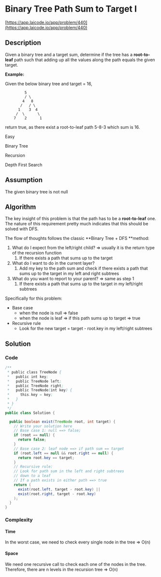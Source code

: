 # Binary Tree Path Sum to Target I

[https://app.laicode.io/app/problem/440](https://app.laicode.io/app/problem/440)

## Description

Given a binary tree and a target sum, determine if the tree has a **root-to-leaf** path such that adding up all the values along the path equals the given target.

**Example:**

Given the below binary tree and target = 16,

             5
             / \
            4   8
           /   / \
          1    3  4
         /  \      \
        7    2      1

return true, as there exist a root-to-leaf path 5-8-3 which sum is 16.

Easy

Binary Tree

Recursion

Depth First Search

## Assumption

The given binary tree is not null

## Algorithm

The key insight of this problem is that the path has to be a **root-to-leaf** one. The nature of this requirement pretty much indicates that this should be solved with DFS.

The flow of thoughts follows the classic **Binary Tree + DFS **method:

1.  What do I expect from the left/right child? ⇒ usually it is the return type of the recursion function
    1.  If there exists a path that sums up to the target
2.  What do I want to do in the current layer?
    1.  Add my key to the path sum and check if there exists a path that sums up to the target in my left and right subtrees
3.  What do you want to report to your parent? ⇒ same as step 1
    1.  If there exists a path that sums up to the target in my left/right subtrees

Specifically for this problem:

- Base case
  - when the node is null ⇒ false
  - when the node is leaf ⇒ if this path sums up to target ⇒ true
- Recursive rule
  - Look for the new target = target - root.key in my left/right subtrees

## Solution

### Code

```java
/**
 * public class TreeNode {
 *   public int key;
 *   public TreeNode left;
 *   public TreeNode right;
 *   public TreeNode(int key) {
 *     this.key = key;
 *   }
 * }
 */
public class Solution {

  public boolean exist(TreeNode root, int target) {
    // Write your solution here
    // Base case 1: null ==> false;
    if (root == null) {
      return false;
    }
    // Base case 2: leaf node ==> if path sum == target
    if (root.left == null && root.right == null) {
      return root.key == target;
    }
    // Recursive rule:
    // Look for path sum in the left and right subtrees
    // down to a leaf
    // If a path exists in either path ==> true
    return (
      exist(root.left, target - root.key) ||
      exist(root.right, target - root.key)
    );
  }
}
```

### Complexity

#### Time

In the worst case, we need to check every single node in the tree ⇒ O(n)

#### Space

We need one recursive call to check each one of the nodes in the tree. Therefore, there are n levels in the recursion tree ⇒ O(n)
